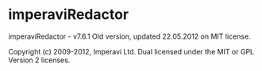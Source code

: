 imperaviRedactor
================

imperaviRedactor - v7.6.1
Old version, updated 22.05.2012 on MIT license.

Copyright (c) 2009-2012, Imperavi Ltd.
Dual licensed under the MIT or GPL Version 2 licenses.
